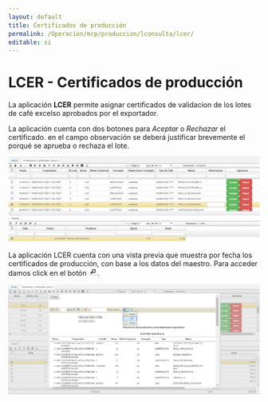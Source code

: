 ```yaml
---
layout: default
title: Certificados de producción
permalink: /Operacion/mrp/produccion/lconsulta/lcer/
editable: si
---
```


# LCER - Certificados de producción

La aplicación **LCER** permite asignar certificados de validacion de los lotes de café excelso aprobados por el exportador.  

La aplicación cuenta con dos botones para _Aceptar_ o _Rechazar_ el certificado. en el campo observación se deberá justificar brevemente el porqué se aprueba o rechaza el lote.  

![](lcer.png)

La aplicación LCER cuenta con una vista previa que muestra por fecha los certificados de producción, con base a los datos del maestro. Para acceder damos click en el botón ![](lupa.png).  

![](lcer1.png)








